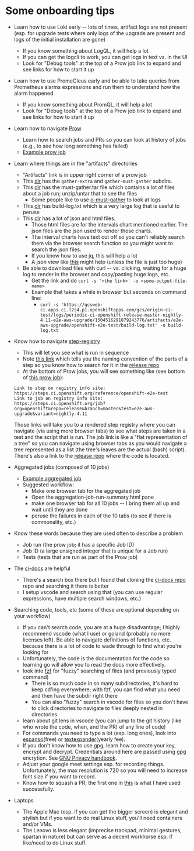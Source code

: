 # Some onboarding tips

* Learn how to use Loki early -- lots of times, artifact logs are not present (esp. for upgrade tests
  where only logs of the upgrade are present and logs of the initial installation are gone)
  * If you know something about LogQL, it will help a lot
  * If you can get the logcli to work, you can get logs in text vs. in the UI
  * Look for "Debug tools" at the top of a Prow job link to expand and see links for how to start it up
* Learn how to use PromeCIeus early and be able to take queries from Prometheus alarms expressions and
  run them to understand how the alarm happened
  * If you know something about PromQL, it will help a lot
  * Look for "Debug tools" at the top of a Prow job link to expand and see links for how to start it up

* Learn how to navigate [Prow](https://prow.ci.openshift.org/)
  * Learn how to search jobs and PRs so you can look at history of jobs (e.g., to see how long something
    has failed)
  * [Example prow job](https://prow.ci.openshift.org/view/gs/origin-ci-test/logs/periodic-ci-openshift-release-master-nightly-4.11-e2e-aws-upgrade/1504516291879243776)

* Learn where things are in the "artifacts" directories
  * "Artifacts" link is in upper right corner of a prow job
  * This [dir](https://gcsweb-ci.apps.ci.l2s4.p1.openshiftapps.com/gcs/origin-ci-test/logs/periodic-ci-openshift-release-master-nightly-4.11-e2e-aws-upgrade/1504516291879243776/artifacts/e2e-aws-upgrade/) has the `gather-extra` and `gather-must-gather` subdirs.
  * This [dir](https://gcsweb-ci.apps.ci.l2s4.p1.openshiftapps.com/gcs/origin-ci-test/logs/periodic-ci-openshift-release-master-nightly-4.11-e2e-aws-upgrade/1504516291879243776/artifacts/e2e-aws-upgrade/gather-must-gather/artifacts/) has the must-gather.tar file which
    contains a lot of files about a job run; unzip/untar that to see the files
    * Some people like to use [o-must-gather](https://github.com/kxr/o-must-gather) to look at logs
  * This [dir](https://gcsweb-ci.apps.ci.l2s4.p1.openshiftapps.com/gcs/origin-ci-test/logs/periodic-ci-openshift-release-master-nightly-4.11-e2e-aws-upgrade/1504516291879243776/artifacts/e2e-aws-upgrade/openshift-e2e-test/) has build-log.txt which is a very large log that is useful to peruse
  * This [dir](https://gcsweb-ci.apps.ci.l2s4.p1.openshiftapps.com/gcs/origin-ci-test/logs/periodic-ci-openshift-release-master-nightly-4.11-e2e-aws-upgrade/1504516291879243776/artifacts/e2e-aws-upgrade/openshift-e2e-test/artifacts/junit/) has a lot of json and html files.
    * Those html files are for the intervals chart mentioned earlier.  The json files are the json used to render those charts.
    * The interval charts have text cut off so you can't reliably search them via the browser search function so you might want to
      search the json files.
    * If you know how to use jq, this will help a lot
    * A json view like [this](http://jsonviewer.stack.hu/) might help (unless the file is just too huge)
  * Be able to download files with curl -- vs. clicking, waiting for a huge log to render in the browser and copy/pasting huge logs, etc.
    * Get the link and do `curl -s '<the link>' -o <some-output-file-name>`
    * Example that takes a while in browser but seconds on command line:
      * `curl -s 'https://gcsweb-ci.apps.ci.l2s4.p1.openshiftapps.com/gcs/origin-ci-test/logs/periodic-ci-openshift-release-master-nightly-4.11-e2e-aws-upgrade/1504516291879243776/artifacts/e2e-aws-upgrade/openshift-e2e-test/build-log.txt' -o build-log.txt`

* Know how to navigate [step-registry](https://github.com/openshift/release/tree/master/ci-operator/step-registry)
  * This will let you see what is run in sequence
  * Note [this link](https://docs.ci.openshift.org/docs/architecture/step-registry/#registry-layout-and-naming-convention)
    which tells you the naming convention of the parts of a step so you know how to search for it in the [release repo](https://github.com/openshift/release/)
  * At the bottom of Prow jobs, you will see something like (see bottom of [this prow job](https://prow.ci.openshift.org/view/gs/origin-ci-test/logs/periodic-ci-openshift-release-master-nightly-4.11-e2e-aws-upgrade/1504516291879243776)):

  ```
  Link to step on registry info site: https://steps.ci.openshift.org/reference/openshift-e2e-test
  Link to job on registry info site: https://steps.ci.openshift.org/job?org=openshift&repo=release&branch=master&test=e2e-aws-upgrade&variant=nightly-4.11 
  ```

  Those links will take you to a rendered step registry where you can navigate (via using more browser tabs) to see what steps are taken in a test and
  the script that is run.  The job link is like a "flat representation of a tree" so you can navigate using browser tabs as you would navigate a tree
  represented as a list (the tree's leaves are the actual (bash) script).  There's also a link to the [release repo](https://github.com/openshift/release/)
  where the code is located.

* Aggregated jobs (composed of 10 jobs)
  * [Example aggregated job](https://prow.ci.openshift.org/view/gs/origin-ci-test/logs/aggregated-aws-sdn-upgrade-4.11-micro-release-openshift-release-analysis-aggregator/1504516300116856832)
  * Suggested workflow:
    * Make one browser tab for the aggregated job
    * Open the aggregation-job-run-summary.html pane
    * make one browser tab for all 10 jobs -- I bring them all up and wait until they are done
    * peruse the failures in each of the 10 tabs (to see if there is commonality, etc.)

* Know these words because they are used often to describe a problem
  * Job run (the prow job; it has a specific Job ID)
  * Job ID (a large unsigned integer that is unique for a Job run)
  * Tests (tests that are run as part of the Prow job)

* The [ci-docs](https://docs.ci.openshift.org/docs/) are helpful
  * There's a search box there but I found that cloning the [ci-docs repo](https://github.com/openshift/ci-docs) repo
    and searching it there is better
  * I setup vscode and search using that (you can use regular expressions, have multiple search windows, etc.)

* Searching code, tools, etc (some of these are optional depending on your workflow)
  * If you can't search code, you are at a huge disadvantage; I highly recommend vscode (what I use) or goland (probably
    no more licenses left).  Be able to navigate definitions of functions, etc. because there is a lot of code to wade
    through to find what you're looking for
  * Unfortunately, the code is the documentation for the code so learning go will allow you to read the docs more
    effectively.
  * look into [fzf](https://vimawesome.com/plugin/fzf#using-git) for "fuzzy" searching of files (and previously typed
    command)
      * There is so much code in so many subdirectories, it's hard to keep cd'ing everywhere; with fzf, you can find
        what you need and then have the subdir right there
      * You can also "fuzzy" search in vscode for files so you don't have to click directories to navigate to files
        deeply nested in directories
  * learn about git lens in vscode (you can jump to the git history (like who wrote the code, when, and the PR) of any line of code)
  * For commands you need to type a lot (esp. long ones), look into [espanso](https://espanso.org/)(free)
    or [textexpander](https://textexpander.com/)(yearly fee).
  * If you don't know how to use gpg, learn how to create your key, encrypt and decrypt.  Credentials around here are
    passed using gpg encrytion.  See [GNU Privacy handbook](https://www.gnupg.org/gph/en/manual/x56.html).
  * Adjust your google meet settings esp. for recording things.  Unfortunately, the max resolution is 720 so you will
    need to increase font size if you want to record.
  * Know how to squash a PR; the first one in [this](https://gist.github.com/DennisPeriquet/d97317e21388cc61525a994b4ebbe663r) is what I
    have used successfully.

* Laptops
  * The Apple Mac (esp. if you can get the bigger screen) is elegant and stylish but if you want to do real Linux stuff, you'll
    need containers and/or VMs.
  * The Lenovo is less elegant (imprecise trackpad, minimal gestures, spartan in nature) but can serve as a decent
    workhorse esp. if like/need to do Linux stuff.
